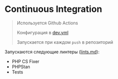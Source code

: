 # Continuous Integration

> Используется Github Actions
>
> Конфигурация в [dev.yml](../.github/workflows/dev.yml)
>
> Запускается при каждом `push` в репозиторий

Запускаются следующие линтеры ([lints.md](lints.md)):
- PHP CS Fixer
- PHPStan
- Tests

